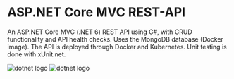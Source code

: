 # ASP.NET Core MVC REST-API

An ASP.NET Core MVC (.NET 6) REST API using C#, with CRUD functionality and API health checks. Uses the MongoDB database (Docker image). The API is deployed through Docker and Kubernetes. Unit testing is done with xUnit.net.

![dotnet logo](https://github.com/jonathanleejono/ASP.NET-Core-MVC-REST-API/blob/main/assets/dotnet.png) ![dotnet logo](https://github.com/jonathanleejono/ASP.NET-Core-MVC-REST-API/blob/main/assets/asp_dotnet.jpeg) 
